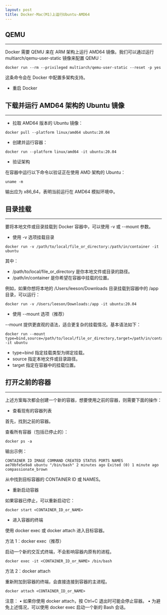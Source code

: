 ```yaml
---
layout: post
title: Docker-Mac(M1)上运行Ubuntu-AMD64
---
```


## QEMU

---

Docker 需要 QEMU 来在 ARM 架构上运行 AMD64 镜像。我们可以通过运行 multiarch/qemu-user-static 镜像来配置 QEMU：

```shell
docker run --rm --privileged multiarch/qemu-user-static --reset -p yes
```

这条命令会在 Docker 中配置多架构支持。

- 重启 Docker

## 下载并运行 AMD64 架构的 Ubuntu 镜像

---

- 拉取 AMD64 版本的 Ubuntu 镜像：

```shell
docker pull --platform linux/amd64 ubuntu:20.04
```

- 创建并运行容器：

```shell
docker run --platform linux/amd64 -it ubuntu:20.04
```

- 验证架构

在容器中运行以下命令以验证正在使用 AMD 架构的 Ubuntu：

```shell
uname -m
```

输出应为 x86_64，表明当前运行在 AMD64 模拟环境中。

## 目录挂载

---

要将本地文件或目录挂载到 Docker 容器中，可以使用 -v 或 --mount 参数。

- 使用 -v 选项挂载目录

```shell
docker run -v /path/to/local/file_or_directory:/path/in/container -it ubuntu
```

其中：

- /path/to/local/file_or_directory 是你本地文件或目录的路径。
- /path/in/container 是你希望在容器中挂载的位置。

例如，如果你想将本地的 /Users/leeson/Downloads 目录挂载到容器中的 /app 目录，可以运行：

```shell
docker run -v /Users/leeson/Downloads:/app -it ubuntu:20.04
```

- 使用 --mount 选项（推荐）

--mount 提供更直观的语法，适合更复杂的挂载情况。基本语法如下：

```shell
docker run --mount type=bind,source=/path/to/local/file_or_directory,target=/path/in/container -it ubuntu
```

- type=bind 指定挂载类型为绑定挂载。
- source 指定本地文件或目录路径。
- target 指定在容器中的挂载位置。

## 打开之前的容器

---

上述方案每次都会创建一个新的容器，想要使用之前的容器，则需要下面的操作：

- 查看现有的容器列表

首先，找到之前的容器。

查看所有容器（包括已停止的）：

```shell
docker ps -a
```

输出示例：

```shell
CONTAINER ID IMAGE COMMAND CREATED STATUS PORTS NAMES
ae70bfe5e9a8 ubuntu "/bin/bash" 2 minutes ago Exited (0) 1 minute ago compassionate_brown
```

从中找到目标容器的 CONTAINER ID 或 NAMES。

- 重新启动容器

如果容器已停止，可以重新启动它：

```shell
docker start <CONTAINER_ID_or_NAME>
```

- 进入容器的终端

使用 docker exec 或 docker attach 进入目标容器。

方法 1：docker exec（推荐）

启动一个新的交互式终端，不会影响容器内原有的进程。

```shell
docker exec -it <CONTAINER_ID_or_NAME> /bin/bash
```

方法 2：docker attach

重新附加到容器的终端，会直接连接到容器的主进程。

```shell
docker attach <CONTAINER_ID_or_NAME>
```

注意：
• 如果你使用 docker attach，按 Ctrl+C 退出时可能会停止容器。
• 为避免上述情况，可以使用 docker exec 启动一个新的 Bash 会话。
